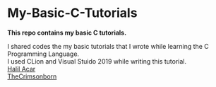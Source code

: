# My-Basic-C-Tutorials
**This repo contains my basic C tutorials.**  

I shared codes the my basic tutorials that I wrote while learning the C Programming Language.  
I used CLion and Visual Stuido 2019 while writing this tutorial.  
[Halil Acar](https://halilacar.com)  
[TheCrimsonborn](https://thecrimsonborn.com)  
